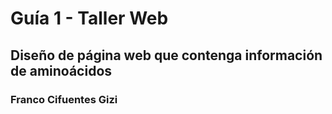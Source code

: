 # Guía 1 - Taller Web
## Diseño de página web que contenga información de aminoácidos
### Franco Cifuentes Gizi
